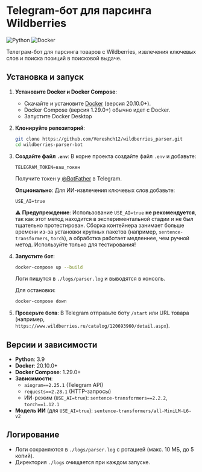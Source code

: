 # Telegram-бот для парсинга Wildberries

![Python](https://img.shields.io/badge/Python-3.9-blue)
![Docker](https://img.shields.io/badge/Docker-20.10.0+-blue)

Телеграм-бот для парсинга товаров с Wildberries, извлечения ключевых слов и поиска позиций в поисковой выдаче.

## Установка и запуск

1. **Установите Docker и Docker Compose**:
    - Скачайте и установите [Docker](https://docs.docker.com/get-docker/) (версия 20.10.0+).
    - Docker Compose (версия 1.29.0+) обычно идет с Docker.
    - Запустите Docker Desktop

2. **Клонируйте репозиторий**:
   ```bash
   git clone https://github.com/Vereshch12/wildberries_parser.git
   cd wildberries-parser-bot
   ```

3. **Создайте файл `.env`**:
   В корне проекта создайте файл `.env` и добавьте:
   ```env
   TELEGRAM_TOKEN=ваш_токен
   ```
   Получите токен у [@BotFather](https://t.me/BotFather) в Telegram.

   **Опционально**: Для ИИ-извлечения ключевых слов добавьте:
   ```env
   USE_AI=true
   ```
   ⚠️ **Предупреждение**: Использование `USE_AI=true` **не рекомендуется**, так как этот метод находится в экспериментальной стадии и не был тщательно протестирован. Сборка контейнера занимает больше времени из-за установки крупных пакетов (например, `sentence-transformers`, `torch`), а обработка работает медленнее, чем ручной метод. Используйте только для тестирования!

4. **Запустите бот**:
   ```bash
   docker-compose up --build
   ```
   Логи пишутся в `./logs/parser.log` и выводятся в консоль.

   Для остановки:
   ```bash
   docker-compose down
   ```

5. **Проверьте бота**:
   В Telegram отправьте боту `/start` или URL товара (например, `https://www.wildberries.ru/catalog/120693960/detail.aspx`).

## Версии и зависимости

- **Python**: 3.9
- **Docker**: 20.10.0+
- **Docker Compose**: 1.29.0+
- **Зависимости**:
    - `aiogram==2.25.1` (Telegram API)
    - `requests==2.28.1` (HTTP-запросы)
    - ИИ-режим (`USE_AI=true`): `sentence-transformers==2.2.2`, `torch==1.12.1`
- **Модель ИИ** (для `USE_AI=true`): `sentence-transformers/all-MiniLM-L6-v2`

## Логирование

- Логи сохраняются в `./logs/parser.log` с ротацией (макс. 10 МБ, до 5 копий).
- Директория `./logs` очищается при каждом запуске.